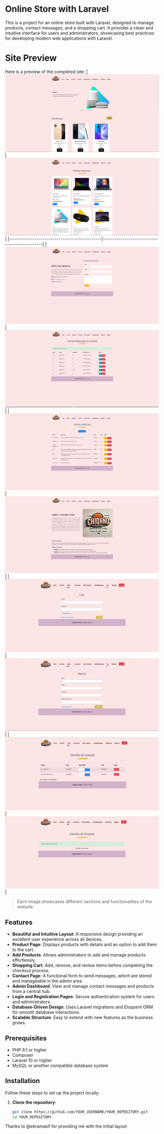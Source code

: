 # Online Store with Laravel

This is a project for an online store built with Laravel, designed to manage products, contact messages, and a shopping cart. It provides a clean and intuitive interface for users and administrators, showcasing best practices for developing modern web applications with Laravel.
# Site Preview

Here is a preview of the completed site:
| ![Image 1](https://github.com/franww/technology-store/blob/main/public/images/sitepronto/img1.PNG) | ![Image 2](https://github.com/franww/technology-store/blob/main/public/images/sitepronto/img2.PNG) |
|-----------------------------------------------|-----------------------------------------------|
| ![Image 3](https://github.com/franww/technology-store/blob/main/public/images/sitepronto/img3.PNG) | ![Image 4](https://github.com/franww/technology-store/blob/main/public/images/sitepronto/img4.PNG) |
| ![Image 5](https://github.com/franww/technology-store/blob/main/public/images/sitepronto/img5.PNG) | ![Image 6](https://github.com/franww/technology-store/blob/main/public/images/sitepronto/img6.PNG) |
| ![Image 7](https://github.com/franww/technology-store/blob/main/public/images/sitepronto/img7.PNG) | ![Image 8](https://github.com/franww/technology-store/blob/main/public/images/sitepronto/img8.PNG) |
| ![Image 9](https://github.com/franww/technology-store/blob/main/public/images/sitepronto/img9.PNG) | ![Image 10](https://github.com/franww/technology-store/blob/main/public/images/sitepronto/img10.PNG) |


> Each image showcases different sections and functionalities of the website.

## Features

- **Beautiful and Intuitive Layout**: A responsive design providing an excellent user experience across all devices.
- **Product Page**: Displays products with details and an option to add them to the cart.
- **Add Products**: Allows administrators to add and manage products effortlessly.
- **Shopping Cart**: Add, remove, and review items before completing the checkout process.
- **Contact Page**: A functional form to send messages, which are stored and manageable in the admin area.
- **Admin Dashboard**: View and manage contact messages and products from a central hub.
- **Login and Registration Pages**: Secure authentication system for users and administrators.
- **Database-Driven Design**: Uses Laravel migrations and Eloquent ORM for smooth database interactions.
- **Scalable Structure**: Easy to extend with new features as the business grows.

## Prerequisites

- PHP 8.1 or higher
- Composer
- Laravel 10 or higher
- MySQL or another compatible database system

## Installation

Follow these steps to set up the project locally:

1. **Clone the repository**:
   ```bash
   git clone https://github.com/YOUR_USERNAME/YOUR_REPOSITORY.git
   cd YOUR_REPOSITORY
Thanks to @ekramasif for providing me with the initial layout
